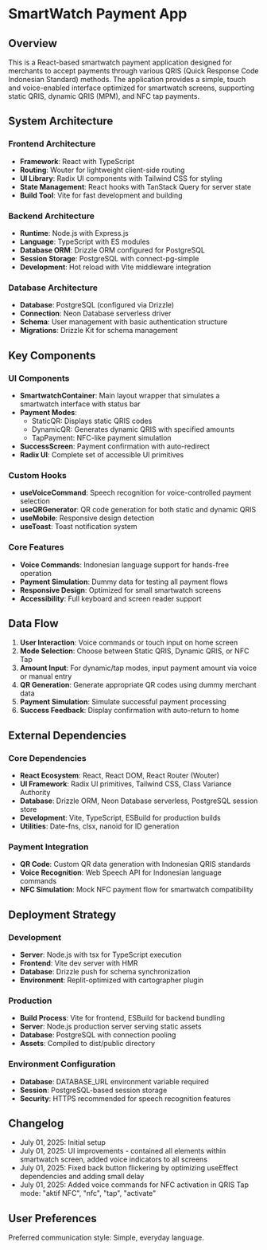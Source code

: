 # SmartWatch Payment App

## Overview

This is a React-based smartwatch payment application designed for merchants to accept payments through various QRIS (Quick Response Code Indonesian Standard) methods. The application provides a simple, touch and voice-enabled interface optimized for smartwatch screens, supporting static QRIS, dynamic QRIS (MPM), and NFC tap payments.

## System Architecture

### Frontend Architecture
- **Framework**: React with TypeScript
- **Routing**: Wouter for lightweight client-side routing
- **UI Library**: Radix UI components with Tailwind CSS for styling
- **State Management**: React hooks with TanStack Query for server state
- **Build Tool**: Vite for fast development and building

### Backend Architecture
- **Runtime**: Node.js with Express.js
- **Language**: TypeScript with ES modules
- **Database ORM**: Drizzle ORM configured for PostgreSQL
- **Session Storage**: PostgreSQL with connect-pg-simple
- **Development**: Hot reload with Vite middleware integration

### Database Architecture
- **Database**: PostgreSQL (configured via Drizzle)
- **Connection**: Neon Database serverless driver
- **Schema**: User management with basic authentication structure
- **Migrations**: Drizzle Kit for schema management

## Key Components

### UI Components
- **SmartwatchContainer**: Main layout wrapper that simulates a smartwatch interface with status bar
- **Payment Modes**: 
  - StaticQR: Displays static QRIS codes
  - DynamicQR: Generates dynamic QRIS with specified amounts
  - TapPayment: NFC-like payment simulation
- **SuccessScreen**: Payment confirmation with auto-redirect
- **Radix UI**: Complete set of accessible UI primitives

### Custom Hooks
- **useVoiceCommand**: Speech recognition for voice-controlled payment selection
- **useQRGenerator**: QR code generation for both static and dynamic QRIS
- **useMobile**: Responsive design detection
- **useToast**: Toast notification system

### Core Features
- **Voice Commands**: Indonesian language support for hands-free operation
- **Payment Simulation**: Dummy data for testing all payment flows
- **Responsive Design**: Optimized for small smartwatch screens
- **Accessibility**: Full keyboard and screen reader support

## Data Flow

1. **User Interaction**: Voice commands or touch input on home screen
2. **Mode Selection**: Choose between Static QRIS, Dynamic QRIS, or NFC Tap
3. **Amount Input**: For dynamic/tap modes, input payment amount via voice or manual entry
4. **QR Generation**: Generate appropriate QR codes using dummy merchant data
5. **Payment Simulation**: Simulate successful payment processing
6. **Success Feedback**: Display confirmation with auto-return to home

## External Dependencies

### Core Dependencies
- **React Ecosystem**: React, React DOM, React Router (Wouter)
- **UI Framework**: Radix UI primitives, Tailwind CSS, Class Variance Authority
- **Database**: Drizzle ORM, Neon Database serverless, PostgreSQL session store
- **Development**: Vite, TypeScript, ESBuild for production builds
- **Utilities**: Date-fns, clsx, nanoid for ID generation

### Payment Integration
- **QR Code**: Custom QR data generation with Indonesian QRIS standards
- **Voice Recognition**: Web Speech API for Indonesian language commands
- **NFC Simulation**: Mock NFC payment flow for smartwatch compatibility

## Deployment Strategy

### Development
- **Server**: Node.js with tsx for TypeScript execution
- **Frontend**: Vite dev server with HMR
- **Database**: Drizzle push for schema synchronization
- **Environment**: Replit-optimized with cartographer plugin

### Production
- **Build Process**: Vite for frontend, ESBuild for backend bundling
- **Server**: Node.js production server serving static assets
- **Database**: PostgreSQL with connection pooling
- **Assets**: Compiled to dist/public directory

### Environment Configuration
- **Database**: DATABASE_URL environment variable required
- **Session**: PostgreSQL-based session storage
- **Security**: HTTPS recommended for speech recognition features

## Changelog
- July 01, 2025: Initial setup
- July 01, 2025: UI improvements - contained all elements within smartwatch screen, added voice indicators to all screens
- July 01, 2025: Fixed back button flickering by optimizing useEffect dependencies and adding small delay
- July 01, 2025: Added voice commands for NFC activation in QRIS Tap mode: "aktif NFC", "nfc", "tap", "activate"

## User Preferences

Preferred communication style: Simple, everyday language.